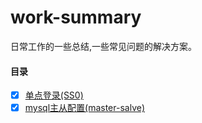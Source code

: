 # work-summary

日常工作的一些总结,一些常见问题的解决方案。

#### 目录

- [x] [单点登录(SS0)](https://github.com/yigebanchengxuyuan/work-summary/blob/master/sso.md "单点登录")
- [x] [mysql主从配置(master-salve)](https://github.com/yigebanchengxuyuan/work-summary/blob/master/mysql_master_salve.md "mysql主从配置")
